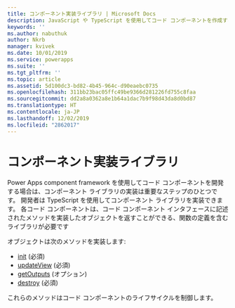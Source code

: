 ```yaml
---
title: コンポーネント実装ライブラリ | Microsoft Docs
description: JavaScript や TypeScript を使用してコード コンポーネントを作成する
keywords: ''
ms.author: nabuthuk
author: Nkrb
manager: kvivek
ms.date: 10/01/2019
ms.service: powerapps
ms.suite: ''
ms.tgt_pltfrm: ''
ms.topic: article
ms.assetid: 5d100dc3-bd82-4b45-964c-d90eaebc0735
ms.openlocfilehash: 311bb23bac05ffc49be9366d281226fd755c8faa
ms.sourcegitcommit: dd2a8a0362a8e1b64a1dac7b9f98d43da8d0bd87
ms.translationtype: HT
ms.contentlocale: ja-JP
ms.lasthandoff: 12/02/2019
ms.locfileid: "2862017"
---
```

# <a name="component-implementation-library"></a>コンポーネント実装ライブラリ

Power Apps component framework を使用してコード コンポーネントを開発する場合は、コンポーネント ライブラリの実装は重要なステップのひとつです。 開発者は TypeScript を使用してコンポーネント ライブラリを実装できます。 各コード コンポーネントは、コード コンポーネント インタフェースに記述されたメソッドを実装したオブジェクトを返すことができる、関数の定義を含むライブラリが必要です 

オブジェクトは次のメソッドを実装します:

- [init](reference/control/init.md) (必須)
- [updateView](reference/control/updateview.md) (必須)
- [getOutputs](reference/control/getoutputs.md) (オプション)
- [destroy](reference/control/destroy.md) (必須)

これらのメソッドはコード コンポーネントのライフサイクルを制御します。

